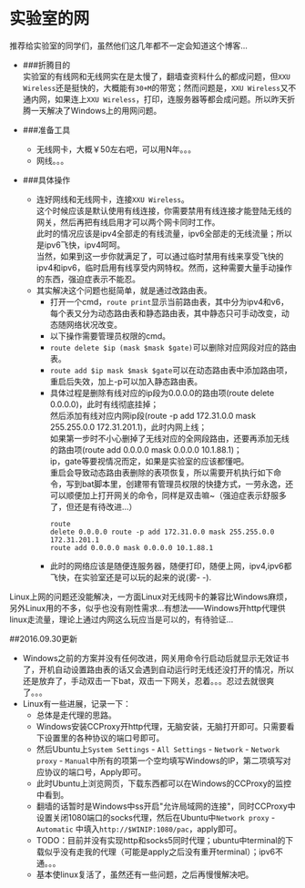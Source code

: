 # 实验室的网
推荐给实验室的同学们，虽然他们这几年都不一定会知道这个博客...  

* ###折腾目的  
	实验室的有线网和无线网实在是太慢了，翻墙查资料什么的都成问题，但`XXU Wireless`还是挺快的，大概能有`30+M`的带宽；然而问题是，`XXU Wireless`又不通内网，如果连上`XXU Wireless`，打印，连服务器等都会成问题。所以昨天折腾一天解决了Windows上的用网问题。

* ###准备工具
	* 无线网卡，大概￥50左右吧，可以用N年。。。
	* 网线。。。  

* ###具体操作
	* 连好网线和无线网卡，连接`XXU Wireless`。  
	这个时候应该是默认使用有线连接，你需要禁用有线连接才能登陆无线的网关，然后再把有线启用才可以两个网卡同时工作。  
	此时的情况应该是ipv4全部走的有线流量，ipv6全部走的无线流量；所以是ipv6飞快，ipv4呵呵。   
	当然，如果到这一步你就满足了，可以通过临时禁用有线来享受飞快的ipv4和ipv6，临时启用有线享受内网特权。然而，这种需要大量手动操作的东西，强迫症表示不能忍。
	* 其实解决这个问题也挺简单，就是通过改路由表。
		* 打开一个cmd，`route print`显示当前路由表，其中分为ipv4和v6，每个表又分为动态路由表和静态路由表，其中静态只可手动改变，动态随网络状况改变。
		* 以下操作需要管理员权限的cmd。
		* `route delete $ip (mask $mask $gate)`可以删除对应网段对应的路由表。
		* `route add $ip mask $mask $gate`可以在动态路由表中添加路由项，重启后失效，加上-p可以加入静态路由表。
		* 具体过程是删除有线对应的ip段为0.0.0.0的路由项(route delete 0.0.0.0)，此时有线彻底挂掉；  
		然后添加有线对应内网ip段(route -p add 172.31.0.0 mask 255.255.0.0 172.31.201.1)，此时内网上线；  
		如果第一步时不小心删掉了无线对应的全网段路由，还要再添加无线的路由项(route add 0.0.0.0 mask 0.0.0.0 10.1.88.1)；  
		ip，gate等要视情况而定，如果是实验室的应该都懂吧。  
		重启会导致动态路由表删除的表项恢复，所以需要开机执行如下命令，写到bat脚本里，创建带有管理员权限的快捷方式，一劳永逸，还可以顺便加上打开网关的命令，同样是双击嘛~（强迫症表示舒服多了，但还是有待改进...）<pre><code>route delete 0.0.0.0
route -p add 172.31.0.0 mask 255.255.0.0 172.31.201.1
route add 0.0.0.0 mask 0.0.0.0 10.1.88.1</code></pre>
		* 此时的网络应该是随便连服务器，随便打印，随便上网，ipv4,ipv6都飞快，在实验室还是可以玩的起来的说(雾- -).

Linux上网的问题还没能解决，一方面Linux对无线网卡的兼容比Windows麻烦，另外Linux用的不多，似乎也没有刚性需求...有想法——Windows开http代理供linux走流量，理论上通过内网这么玩应当是可以的，有待验证...

##2016.09.30更新

* Windows之前的方案并没有任何改进，网关用命令行启动后就显示无效证书了，开机自动设置路由表的话又会遇到自动运行时无线还没打开的情况，所以还是放弃了，手动双击一下bat，双击一下网关，忍着。。。忍过去就很爽了。。。
* Linux有一些进展，记录一下：
	* 总体是走代理的思路。
	* Windows安装CCProxy开http代理，无脑安装，无脑打开即可。只需要看下设置里的各种协议的端口号即可。
	* 然后Ubuntu上`System Settings` - `All Settings` - `Network` - `Network proxy` - `Manual`中所有的项第一个空均填写Windows的IP，第二项填写对应协议的端口号，Apply即可。
	* 此时Ubuntu上浏览网页，下载东西都可以在Windows的CCProxy的监控中看到。
	* 翻墙的话暂时是Windows中ss开启"允许局域网的连接"，同时CCProxy中设置关闭1080端口的socks代理，然后在Ubuntu中`Network proxy` - `Automatic` 中填入`http://$WINIP:1080/pac`，apply即可。
	* TODO：目前并没有实现http和socks5同时代理；ubuntu中terminal的下载似乎没有走我的代理（可能是apply之后没有重开terminal）；ipv6不通。。。
	* 基本使linux复活了，虽然还有一些问题，之后再慢慢解决吧。